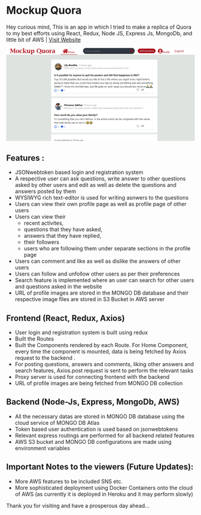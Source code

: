 # Mockup Quora

Hey curious mind,
This is an app in which I tried to make a replica of Quora to my best efforts using React, Redux, Node JS, Express Js, MongoDb, and little bit of AWS | [Visit Website](https://mockup-quora.herokuapp.com/)

![Mockup-Quora](https://raw.githubusercontent.com/SudhansuBandha/Mockup-Quora/main/frontend/public/images/Screenshot%20(12).png)


## Features :
- JSONwebtoken based login and registration system
- A respective user can ask questions, write answer to other questions asked by other users and edit as well as delete the questions and answers posted by them
- WYSIWYG rich text-editor is used for writing asnwers to the questions
- Users can view their own profile page as well as profile page of other users
- Users can view their 
    - recent activites, 
    - questions that they have asked,
    - answers  that they have replied,
    - their followers 
    - users who are following them
under separate sections in the profile page 
- Users can comment and like as well as dislike the answers of other users
- Users can follow and unfollow other users as per their preferences
- Search feature is implemented where an user can search for other users and questions asked in the website
- URL of profile images are stored in the MONGO DB database and their respective image files are stored in S3 Bucket in AWS server

## Frontend (React, Redux, Axios)
- User login and registration system is built using redux
- Built the Routes
- Built the Components rendered by each Route. For Home Component, every time the component is mounted, data is being fetched by Axios request to the backend .
- For posting questions, answers and comments, liking other answers and search features, Axios.post request is sent to perform the relevant tasks
- Proxy server is used for connecting frontend with the backend
- URL of profile images are being fetched from MONGO DB collection


## Backend (Node-Js, Express, MongoDb, AWS)
- All the necessary datas are stored in MONGO DB database using the cloud service of MONGO DB Atlas
- Token based user authentication is used based on jsonwebtokens
- Relevant express routings are performed for all backend related features
- AWS S3 bucket and MONGO DB configurations are made using environment variables

## Important Notes to the viewers (Future Updates):
- More AWS features to be included SNS etc.
- More sophisticated deployment using Docker Containers onto the cloud of AWS (as currently it is deployed in Heroku and it may perform slowly)


Thank you for visiting and have a prosperous day ahead...




